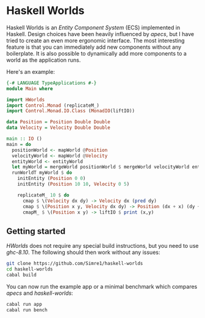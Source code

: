 # Haskell Worlds

Haskell Worlds is an *Entity Component System* (ECS) implemented in Haskell. Design choices have been heavily influenced by *apecs*, but I have tried to create an even more ergonomic interface. The most interesting feature is that you can immediately add new components without any boilerplate. It is also possible to dynamically add more components to a world as the application runs.

Here's an example:
```haskell
{-# LANGUAGE TypeApplications #-}
module Main where

import HWorlds
import Control.Monad (replicateM_)
import Control.Monad.IO.Class (MonadIO(liftIO))

data Position = Position Double Double
data Velocity = Velocity Double Double

main :: IO ()
main = do
  positionWorld <- mapWorld @Position
  velocityWorld <- mapWorld @Velocity
  entityWorld <- entityWorld
  let myWorld = mergeWorld positionWorld $ mergeWorld velocityWorld entityWorld
  runWorldT myWorld $ do
    initEntity (Position 0 0)
    initEntity (Position 10 10, Velocity 0 5)

    replicateM_ 10 $ do
      cmap $ \(Velocity dx dy) -> Velocity dx (pred dy)
      cmap $ \(Position x y, Velocity dx dy) -> Position (dx + x) (dy + y)
      cmapM_ $ \(Position x y) -> liftIO $ print (x,y)
```

## Getting started

*HWorlds* does not require any special build instructions, but you need to use *ghc-8.10*. The following should then work without any issues:
```bash
git clone https://github.com/Simre1/haskell-worlds
cd haskell-worlds
cabal build
```
You can now run the example app or a minimal benchmark which compares *apecs* and *haskell-worlds*:
```haskell 
cabal run app
cabal run bench
```

